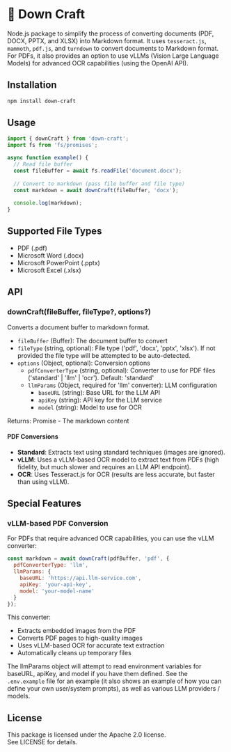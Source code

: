 # 📑 Down Craft

Node.js package to simplify the process of converting documents (PDF, DOCX, PPTX, and XLSX) into Markdown format. 
It uses `tesseract.js`, `mammoth`, `pdf.js`, and `turndown` to convert documents to Markdown format. For PDFs, it also provides an option to use vLLMs (Vision Large Language Models) for advanced OCR capabilities (using the OpenAI API).

## Installation

```bash
npm install down-craft
```

## Usage

```javascript
import { downCraft } from 'down-craft';
import fs from 'fs/promises';

async function example() {
  // Read file buffer
  const fileBuffer = await fs.readFile('document.docx');
  
  // Convert to markdown (pass file buffer and file type)
  const markdown = await downCraft(fileBuffer, 'docx');
  
  console.log(markdown);
}
```

## Supported File Types

- PDF (.pdf)
- Microsoft Word (.docx)
- Microsoft PowerPoint (.pptx)
- Microsoft Excel (.xlsx)

## API

### downCraft(fileBuffer, fileType?, options?)

Converts a document buffer to markdown format.

- `fileBuffer` (Buffer): The document buffer to convert
- `fileType` (string, optional): File type ('pdf', 'docx', 'pptx', 'xlsx'). If not provided the file type will be attempted to be auto-detected.
- `options` (Object, optional): Conversion options
  - `pdfConverterType` (string, optional): Converter to use for PDF files ('standard' | 'llm' | 'ocr'). Default: 'standard'
  - `llmParams` (Object, required for 'llm' converter): LLM configuration
    - `baseURL` (string): Base URL for the LLM API
    - `apiKey` (string): API key for the LLM service
    - `model` (string): Model to use for OCR

Returns: Promise<string> - The markdown content


#### PDF Conversions

- **Standard**: Extracts text using standard techniques (images are ignored).
- **vLLM**: Uses a vLLM-based OCR model to extract text from PDFs (high fidelity, but much slower and requires an LLM API endpoint).
- **OCR**: Uses Tesseract.js for OCR (results are less accurate, but faster than using vLLM).

## Special Features

### vLLM-based PDF Conversion

For PDFs that require advanced OCR capabilities, you can use the vLLM converter:

```javascript
const markdown = await downCraft(pdfBuffer, 'pdf', {
  pdfConverterType: 'llm',
  llmParams: {
    baseURL: 'https://api.llm-service.com',
    apiKey: 'your-api-key',
    model: 'your-model-name'
  }
});
```

This converter:
- Extracts embedded images from the PDF
- Converts PDF pages to high-quality images
- Uses vLLM-based OCR for accurate text extraction
- Automatically cleans up temporary files

The llmParams object will attempt to read environment variables for baseURL, apiKey, and model if you have them defined.
See the `.env.example` file for an example (it also shows an example of how you can define your own user/system prompts), as well as various LLM providers / models.

## License

This package is licensed under the Apache 2.0 license.  
See LICENSE for details.
